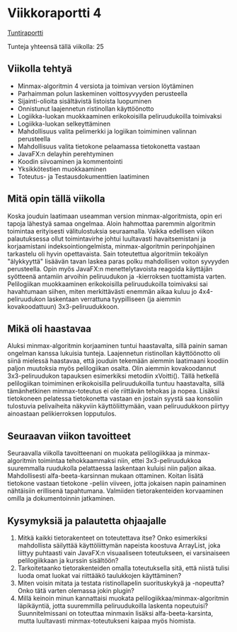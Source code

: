 # Viikkoraportti 4

[Tuntiraportti](https://github.com/heidihas/tira-harjoitustyo/blob/master/Dokumentaatio/Tuntiraportti.md)

Tunteja yhteensä tällä viikolla: 25

## Viikolla tehtyä
- Minmax-algoritmin 4 versiota ja toimivan version löytäminen
- Parhaimman polun laskeminen voittosyvyyden perusteella
- Sijainti-olioita sisältävistä listoista luopuminen
- Onnistunut laajennetun ristinollan käyttöönotto
- Logiikka-luokan muokkaaminen erikokoisilla peliruudukoilla toimivaksi
- Logiikka-luokan selkeyttäminen
- Mahdollisuus valita pelimerkki ja logiikan toimiminen valinnan perusteella
- Mahdollisuus valita tietokone pelaamassa tietokonetta vastaan
- JavaFX:n delayhin perehtyminen
- Koodin siivoaminen ja kommentointi
- Yksikkötestien muokkaaminen
- Toteutus- ja Testausdokumenttien laatiminen

## Mitä opin tällä viikolla
Koska jouduin laatimaan useamman version minmax-algoritmista, opin eri tapoja lähestyä samaa ongelmaa. Aloin hahmottaa paremmin algoritmin toimintaa erityisesti välitulostuksia seuraamalla. Vaikka edellisen viikon palautuksessa ollut toimintavirhe johtui luultavasti havaitsemistani ja korjaamistani indeksointiongelmista, minmax-algoritmin perinpohjainen tarkastelu oli hyvin opettavaista. Sain toteutettua algoritmiin tekoälyn "älykkyyttä" lisäävän tavan laskea paras polku mahdollisen voiton syvyyden perusteella. Opin myös JavaFX:n menettelytavoista reagoida käyttäjän syötteenä antamiin arvoihin peliruudukon ja -kierroksen tuottamista varten. Pelilogiikan muokkaaminen erikokoisilla peliruudukoilla toimivaksi sai havahtumaan siihen, miten merkittävästi enemmän aikaa kuluu jo 4x4-peliruudukon laskentaan verrattuna tyypilliseen (ja aiemmin kovakoodattuun) 3x3-peliruudukkoon.

## Mikä oli haastavaa
Aluksi minmax-algoritmin korjaaminen tuntui haastavalta, sillä painin saman ongelman kanssa lukuisia tunteja. Laajennetun ristinollan käyttöönotto oli siinä mielessä haastavaa, että jouduin tekemään aiemmin laatimaani koodiin paljon muutoksia myös pelilogiikan osalta. Olin aiemmin kovakoodannut 3x3-peliruudukon tapauksen esimerkiksi metodiin xVoitti(). Tällä hetkellä pelilogiikan toimiminen erikokoisilla peliruudukoilla tuntuu haastavalta, sillä tämänhetkinen minmax-toteutus ei ole riittävän tehokas ja nopea. Lisäksi tietokoneen pelatessa tietokonetta vastaan en jostain syystä saa konsoliin tulostuvia pelivaiheita näkyviin käyttöliittymään, vaan peliruudukkoon piirtyy ainoastaan pelikierroksen lopputulos.

## Seuraavan viikon tavoitteet
Seuraavalla viikolla tavoitteenani on muokata pelilogiikkaa ja minmax-algoritmin toimintaa tehokkaammaksi niin, ettei 3x3-peliruudukkoa suuremmalla ruudukolla pelattaessa laskentaan kuluisi niin paljon aikaa. Mahdollisesti alfa-beeta-karsinnan mukaan ottaminen. Koitan lisätä tietokone vastaan tietokone -peliin viiveen, jotta jokaisen napin painaminen nähtäisiin erillisenä tapahtumana. Valmiiden tietorakenteiden korvaaminen omilla ja dokumentoinnin jatkaminen.

## Kysymyksiä ja palautetta ohjaajalle
1) Mitkä kaikki tietorakenteet on toteutettava itse? Onko esimerkiksi mahdollista säilyttää käyttöliittymän napeista koostuva ArrayList, joka liittyy puhtaasti vain JavaFX:n visuaaliseen toteutukseen, ei varsinaiseen pelilogiikkaan ja kurssin sisältöön? 
2) Tarkoitetaanko tietorakenteiden omalla toteutuksella sitä, että niistä tulisi luoda omat luokat vai riittääkö taulukkojen käyttäminen?
3) Miten voisin mitata ja testata ristinollapelin suorituskykyä ja -nopeutta? Onko tätä varten olemassa jokin plugin? 
4) Millä keinoin minun kannattaisi muokata pelilogiikkaa/minmax-algoritmin läpikäyntiä, jotta suuremmilla peliruudukoilla laskenta nopeutuisi? Suunnitelmissani on toteuttaa minmaxin lisäksi alfa-beeta-karsinta, mutta luultavasti minmax-toteutukseni kaipaa myös hiomista.
